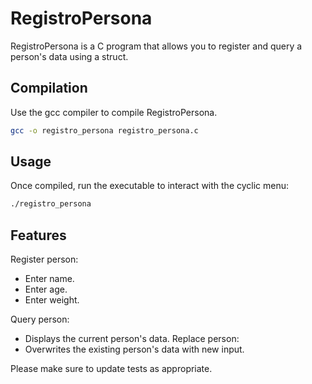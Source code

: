 # RegistroPersona

RegistroPersona is a C program that allows you to register and query a person's data using a struct.

## Compilation

Use the gcc compiler to compile RegistroPersona.

```bash
gcc -o registro_persona registro_persona.c
```

## Usage
Once compiled, run the executable to interact with the cyclic menu:

```bash
./registro_persona
```

## Features

Register person:
- Enter name.
- Enter age.
- Enter weight.

Query person:
- Displays the current person's data.
Replace person:
- Overwrites the existing person's data with new input.

Please make sure to update tests as appropriate.
